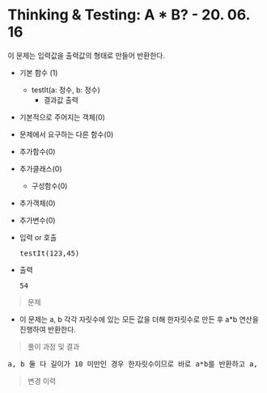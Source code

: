 # Thinking & Testing: A * B? - 20. 06. 16

이 문제는 입력값을 출력값의 형태로 만들어 반환한다.

- 기본 함수 (1)
  - testIt(a: 정수, b: 정수)
    - 결과값 출력
- 기본적으로 주어지는 객체(0)
- 문제에서 요구하는 다른 함수(0)
- 추가함수(0)
- 추가클래스(0)
  - 구성함수(0)
- 추가객체(0)
- 추가변수(0)

- 입력 or 호출
  <pre>testIt(123,45)</pre>
 
- 출력
  <pre>54</pre>

> 문제
  - 이 문제는 a, b 각각 자릿수에 있는 모든 값을 더해 한자릿수로 만든 후 a*b 연산을 진행하여 반환한다.

> 풀이 과정 및 결과
<pre>
a, b 둘 다 길이가 10 미만인 경우 한자릿수이므로 바로 a*b를 반환하고 a, b 중 하나라도 10 이상인 경우, 문자열->문자->숫자로 변환하여 한자릿수값을 만든 후 a*b를 반환한다.
</pre>

>변경 이력
<pre>
</pre>